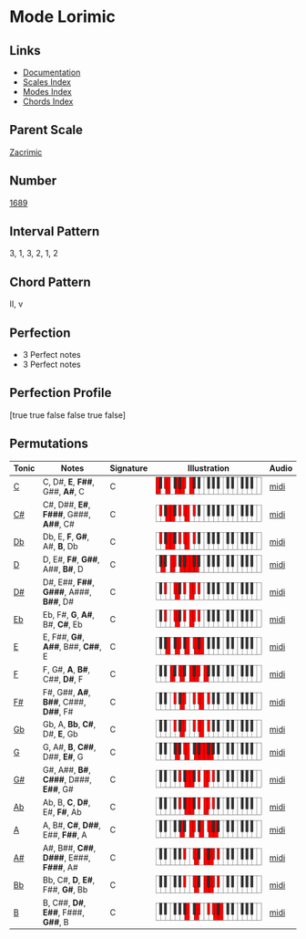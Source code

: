 # Mode Lorimic

## Links

- [Documentation](index.md)
- [Scales Index](Scales.md)
- [Modes Index](Modes.md)
- [Chords Index](Chords.md)

## Parent Scale

[Zacrimic](ScaleZacrimic.md)

## Number

[1689](https://ianring.com/musictheory/scales/1689)

## Interval Pattern

3, 1, 3, 2, 1, 2

## Chord Pattern

II, v

## Perfection

- 3 Perfect notes
- 3 Perfect notes

## Perfection Profile

[true true false false true false]

## Permutations

| Tonic | Notes | Signature | Illustration | Audio |
|-------|-------|-----------|--------------|-------|
| [C](ModeCNaturalLorimic.md) | C, D#, **E**, **F##**, G##, **A#**, C | C | ![CNaturalLorimic](ModeCNaturalLorimic.png) | [midi](https://github.com/edipermadi/music/blob/main/docs/ModeCNaturalLorimic.mid?raw=true) |
| [C#](ModeCSharpLorimic.md) | C#, D##, **E#**, **F###**, G###, **A##**, C# | C | ![CSharpLorimic](ModeCSharpLorimic.png) | [midi](https://github.com/edipermadi/music/blob/main/docs/ModeCSharpLorimic.mid?raw=true) |
| [Db](ModeDFlatLorimic.md) | Db, E, **F**, **G#**, A#, **B**, Db | C | ![DFlatLorimic](ModeDFlatLorimic.png) | [midi](https://github.com/edipermadi/music/blob/main/docs/ModeDFlatLorimic.mid?raw=true) |
| [D](ModeDNaturalLorimic.md) | D, E#, **F#**, **G##**, A##, **B#**, D | C | ![DNaturalLorimic](ModeDNaturalLorimic.png) | [midi](https://github.com/edipermadi/music/blob/main/docs/ModeDNaturalLorimic.mid?raw=true) |
| [D#](ModeDSharpLorimic.md) | D#, E##, **F##**, **G###**, A###, **B##**, D# | C | ![DSharpLorimic](ModeDSharpLorimic.png) | [midi](https://github.com/edipermadi/music/blob/main/docs/ModeDSharpLorimic.mid?raw=true) |
| [Eb](ModeEFlatLorimic.md) | Eb, F#, **G**, **A#**, B#, **C#**, Eb | C | ![EFlatLorimic](ModeEFlatLorimic.png) | [midi](https://github.com/edipermadi/music/blob/main/docs/ModeEFlatLorimic.mid?raw=true) |
| [E](ModeENaturalLorimic.md) | E, F##, **G#**, **A##**, B##, **C##**, E | C | ![ENaturalLorimic](ModeENaturalLorimic.png) | [midi](https://github.com/edipermadi/music/blob/main/docs/ModeENaturalLorimic.mid?raw=true) |
| [F](ModeFNaturalLorimic.md) | F, G#, **A**, **B#**, C##, **D#**, F | C | ![FNaturalLorimic](ModeFNaturalLorimic.png) | [midi](https://github.com/edipermadi/music/blob/main/docs/ModeFNaturalLorimic.mid?raw=true) |
| [F#](ModeFSharpLorimic.md) | F#, G##, **A#**, **B##**, C###, **D##**, F# | C | ![FSharpLorimic](ModeFSharpLorimic.png) | [midi](https://github.com/edipermadi/music/blob/main/docs/ModeFSharpLorimic.mid?raw=true) |
| [Gb](ModeGFlatLorimic.md) | Gb, A, **Bb**, **C#**, D#, **E**, Gb | C | ![GFlatLorimic](ModeGFlatLorimic.png) | [midi](https://github.com/edipermadi/music/blob/main/docs/ModeGFlatLorimic.mid?raw=true) |
| [G](ModeGNaturalLorimic.md) | G, A#, **B**, **C##**, D##, **E#**, G | C | ![GNaturalLorimic](ModeGNaturalLorimic.png) | [midi](https://github.com/edipermadi/music/blob/main/docs/ModeGNaturalLorimic.mid?raw=true) |
| [G#](ModeGSharpLorimic.md) | G#, A##, **B#**, **C###**, D###, **E##**, G# | C | ![GSharpLorimic](ModeGSharpLorimic.png) | [midi](https://github.com/edipermadi/music/blob/main/docs/ModeGSharpLorimic.mid?raw=true) |
| [Ab](ModeAFlatLorimic.md) | Ab, B, **C**, **D#**, E#, **F#**, Ab | C | ![AFlatLorimic](ModeAFlatLorimic.png) | [midi](https://github.com/edipermadi/music/blob/main/docs/ModeAFlatLorimic.mid?raw=true) |
| [A](ModeANaturalLorimic.md) | A, B#, **C#**, **D##**, E##, **F##**, A | C | ![ANaturalLorimic](ModeANaturalLorimic.png) | [midi](https://github.com/edipermadi/music/blob/main/docs/ModeANaturalLorimic.mid?raw=true) |
| [A#](ModeASharpLorimic.md) | A#, B##, **C##**, **D###**, E###, **F###**, A# | C | ![ASharpLorimic](ModeASharpLorimic.png) | [midi](https://github.com/edipermadi/music/blob/main/docs/ModeASharpLorimic.mid?raw=true) |
| [Bb](ModeBFlatLorimic.md) | Bb, C#, **D**, **E#**, F##, **G#**, Bb | C | ![BFlatLorimic](ModeBFlatLorimic.png) | [midi](https://github.com/edipermadi/music/blob/main/docs/ModeBFlatLorimic.mid?raw=true) |
| [B](ModeBNaturalLorimic.md) | B, C##, **D#**, **E##**, F###, **G##**, B | C | ![BNaturalLorimic](ModeBNaturalLorimic.png) | [midi](https://github.com/edipermadi/music/blob/main/docs/ModeBNaturalLorimic.mid?raw=true) |
